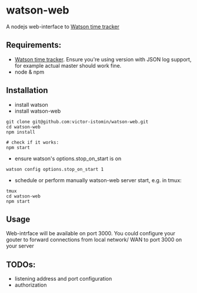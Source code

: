 # watson-web

A nodejs web-interface to [Watson time tracker](https://github.com/TailorDev/Watson/)

## Requirements:

 * [Watson time tracker](https://github.com/TailorDev/Watson/). Ensure you're using version with JSON log support, for example actual master should work fine.
 * node & npm

## Installation 

 * install watson
 * install watson-web
```shell
git clone git@github.com:victor-istomin/watson-web.git
cd watson-web
npm install

# check if it works:
npm start
```
 * ensure watson's options.stop_on_start is on
```shell
watson config options.stop_on_start 1
```

 * schedule or perform manually watson-web server start, e.g. in tmux:
```shell
tmux
cd watson-web
npm start
```

## Usage

Web-intrface will be available on port 3000. You could configure your gouter to forward connections from local network/ WAN to port 3000 on your server

## TODOs:

* listening address and port configuration
* authorization
